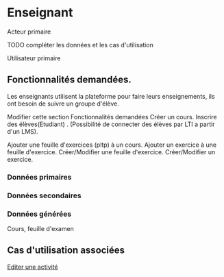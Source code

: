 # Enseignant

Acteur primaire

TODO compléter les données et les cas d'utilisation

Utilisateur primaire

## Fonctionnalités demandées.

Les enseignants utilisent la plateforme pour faire leurs enseignements, ils ont besoin de suivre un groupe d'élève.

Modifier cette section
Fonctionnalités demandées
Créer un cours.
Inscrire des élèves(Etudiant) . (Possibilité de connecter des élèves par LTI a partir d'un LMS).

Ajouter une feuille d'exercices (pltp) à un cours.
Ajouter un exercice à une feuille d'exercice.
Créer/Modifier une feuille d'exercice.
Créer/Modifier un exercice.

### Données primaires


### Données secondaires


### Données générées

Cours, feuille d'examen

## Cas d'utilisation associées

[Editer une activité](../casutilisation/enseignant/editeractivite.md)

<!--- Author : Hugo Validator : name -->

